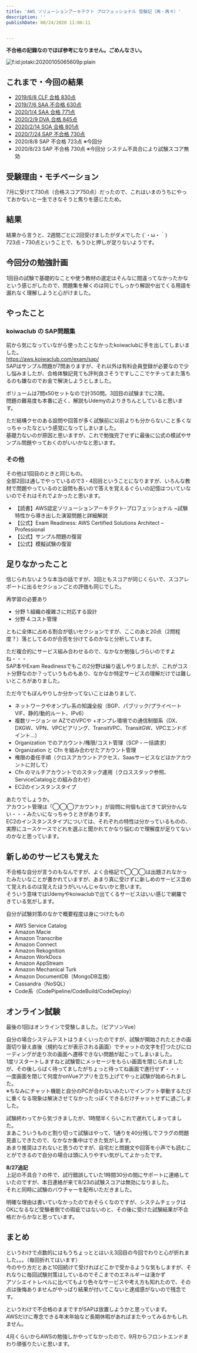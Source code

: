 ```yaml
---
title: 'AWS ソリューションアーキテクト プロフェッショナル 受験記（再・再々）'
description: ''
publishDate: 08/24/2020 11:06:11


---
```

<p><strong>不合格の記録なのでほぼ参考になりません。ごめんなさい。</strong></p>

<p><span itemscope itemtype="http://schema.org/Photograph"><img src="/images/hatena/20200105065609.png" alt="f:id:jotaki:20200105065609p:plain" title="" class="hatena-fotolife" itemprop="image"></span></p>

<h2>これまで・今回の結果</h2>

<ul>
<li><a href="https://jtk.hatenablog.com/entry/2019/06/12/223000">2019/6/8 CLF 合格 830点</a></li>
<li><a href="https://jtk.hatenablog.com/entry/2019/07/09/100106">2019/7/6 SAA 不合格 630点</a></li>
<li><a href="https://jtk.hatenablog.com/entry/2020/01/05/074534">2020/1/4 SAA 合格 771点</a></li>
<li><a href="https://jtk.hatenablog.com/entry/2020/02/09/193011">2020/2/9 DVA 合格 845点</a></li>
<li><a href="https://jtk.hatenablog.com/entry/2020/02/15/195608">2020/2/14 SOA 合格 801点</a></li>
<li><a href="https://jtk.hatenablog.com/entry/2020/07/26/093803">2020/7/24 SAP 不合格 730点</a></li>
<li>2020/8/8 SAP 不合格 723点 ※今回分</li>
<li>2020/8/23 SAP 不合格 730点 ※今回分 システム不具合により試験スコア無効</li>
</ul>


<h2>受験理由・モチベーション</h2>

<p>7月に受けて730点（合格スコア750点）だったので、これはいまのうちにやっておかないと一生できなそうと焦りを感じたため。</p>

<h2>結果</h2>

<p>結果から言うと、2週間ごとに2回受けましたがダメでした (´・ω・｀)<br />
723点・730点ということで、もうひと押しが足りないようです。</p>

<h2>今回分の勉強計画</h2>

<p>1回目の試験で基礎的なことや使う教材の選定はそんなに間違ってなかったかなという感じがしたので、問題集を解くのは同じでしっかり解説や出てくる用語を漏れなく理解しようと心がけました。</p>

<h2>やったこと</h2>

<h3>koiwaclub の SAP問題集</h3>

<p>前から気になっていながら使ったことなかったkoiwaclubに手を出してしまいました。<br />
<a href="https://aws.koiwaclub.com/exam/sap/">https://aws.koiwaclub.com/exam/sap/</a><br />
SAPはサンプル問題が7問ありますが、それ以外は有料会員登録が必要なので少し悩みましたが、合格体験記見ても評判良さそうですしここでケチってまた落ちるのも嫌なのでお金で解決しようとしました。</p>

<p>ボリュームは7問x50セットなので計350問。3回目の試験までに2周。<br />
問題の難易度も本番に近く、解説もUdemyのよりきちんとしていると思います。</p>

<p>ただ結構クセのある設問や回答が多く試験前に以前よりも分からないこと多くなっちゃったなという感覚になってしまいました。<br />
基礎力ないのが原因と思いますが、これで勉強完了せずに最後に公式の模試やサンプル問題やっておくのがいいかなと思います。</p>

<h3>その他</h3>

<p>その他は1回目のときと同じもの。<br />
全部2回は通しでやっているので3・4回目ということになりますが、いろんな教材で問題やっているのと設問も長いので答えを覚えるぐらいの記憶はついていないのでそれはそれでよかったと思います。</p>

<ul>
<li>【読書】AWS認定ソリューションアーキテクト-プロフェッショナル ~試験特性から導き出した演習問題と詳細解説</li>
<li>【公式】Exam Readiness: AWS Certified Solutions Architect – Professional</li>
<li>【公式】サンプル問題の復習</li>
<li>【公式】模擬試験の復習</li>
</ul>


<h2>足りなかったこと</h2>

<p>信じられないような本当の話ですが、3回ともスコアが同じくらいで、スコアレポートに出るセクションごとの評価も同じでした。</p>

<p>再学習の必要あり</p>

<ul>
<li>分野 1.組織の複雑さに対応する設計</li>
<li>分野 4.コスト管理</li>
</ul>


<p>ともに全体に占める割合が低いセクションですが、ここのあと20点（2問程度？）落としてるのが合否を分けてるのかなと分析しています。</p>

<p>ただ複合的にサービス組み合わせるので、なかなか勉強しづらいのですよね・・・<br />
SAP本やExam Readinessでもこの2分野は繰り返しやりましたが、これがコスト分野なのか？っていうものもあり、なかなか特定サービスの理解だけでは難しいところがありました。</p>

<p>ただ今でもぼんやりしか分かってないことはありまして、</p>

<ul>
<li>ネットワークやオンプレ系の知識全般（BGP、パブリック/プライベートVIF、静的/動的ルート、IPv6）</li>
<li>複数リージョン or AZでのVPCや +オンプレ環境での通信制御系（DX、DXGW、VPN、VPCピアリング、TransitVPC、TransitGW、VPCエンドポイント...）</li>
<li>Organization でのアカウント/権限/コスト管理（SCP・一括請求）</li>
<li>Organization と Cfn を組み合わせたアカウント管理</li>
<li>権限の委任手順（クロスアカウントアクセス、Saasサービスなどほかアカウントに対して）</li>
<li>Cfn のマルチアカウントでのスタック運用（クロススタック参照、ServiceCatalogとの組み合わせ）</li>
<li>EC2のインスタンスタイプ</li>
</ul>


<p>あたりでしょうか。<br />
アカウント管理は「◯◯◯アカウント」が設問に何個も出てきて訳分かんない・・・みたいになっちゃうときがあります。<br />
EC2のインスタンスタイプについては、それぞれの特性は分かっているものの、実際にユースケースでどれを選ぶと聞かれてかなり悩むので理解度が足りてないのかなと思っています。</p>

<h2>新しめのサービスも覚えた</h2>

<p>不合格な自分が言うのもなんですが、よく合格記で◯◯◯は出題されなかったみたいなことが書かれていますが、あまり真に受けずに新しめのサービス含めて覚えれるのは覚えたほうがいいんじゃないかと思います。<br />
そういう意味ではUdemyやkoiwaclubで出てくるサービスはいい感じで網羅できている気がします。</p>

<p>自分が試験対策のなかで概要程度は身につけたもの</p>

<ul>
<li>AWS Service Catalog</li>
<li>Amazon Macie</li>
<li>Amazon Transcribe</li>
<li>Amazon Connect</li>
<li>Amazon Rekognition</li>
<li>Amazon WorkDocs</li>
<li>Amazon AppStream</li>
<li>Amazon Mechanical Turk</li>
<li>Amazon DocumentDB（MongoDB互換）</li>
<li>Cassandra（NoSQL）</li>
<li>Code系（CodePipeline/CodeBuild/CodeDeploy）</li>
</ul>


<h2>オンライン試験</h2>

<p>最後の1回はオンラインで受験しました。（ピアソンVue）</p>

<p>自分の場合システムテストはうまくいったのですが、試験が開始されたときの画面切り替え直後（規約などが表示される画面）でチャットの文字を打つたびにローディングが走り次の画面へ遷移できない問題が起こってしまいました。<br />
1度リスタートしますねと試験管にメッセージをもらい画面を閉じられましたが、その後しらばく待ってましたがちょっと待ってね画面で進行せず・・・<br />
一度画面を閉じて何度かonVueアプリを立ち上げてやっと試験が始められました。<br />
※ちなみにチャット機能と自分のPCが合わないみたいでインプット挙動するたびに重くなる現象は解決させてなかったっぽくできるだけチャットせずに過ごしました。</p>

<p>試験終わってから気づきましたが、1時間半くらいこれで遅れてしまってました。<br />
まあこういうものと割り切って試験はやって、1通りを40分残しでフラグの問題見直しできたので、なかなか集中はできた気がします。<br />
あまり推奨はされないと思うのですが、自宅だと問題文や回答を小声でも読むことができるので自分の場合は頭に入りやすい気がしてよかったです。</p>

<p><strong>8/27追記</strong><br />
上記の不具合？の件で、試行錯誤していた1時間30分の間にサポートに連絡していたのですが、本日連絡が来て8/23の試験スコアは無効になりました。<br />
それと同時に試験のバウチャーを配布いただきました。</p>

<p>明確な理由は書いていなかったのでおそらくなのですが、システムチェックはOKになるなど受験者側での瑕疵ではないのと、その後に受けた試験結果が不合格だからかなと思っています。</p>

<h2>まとめ</h2>

<p>というわけで点数的にはもうちょっととはいえ3回目の今回でわりと心が折れました。。。（毎回折れてはいます）<br />
今のやり方だとあと10回続けて受ければどこかで受かるような気もしますが、それなりに毎回試験対策はしているのでそこまでのエネルギーは湧かず<br />
アソシエイトレベルに比べてもより色々なサービスや考え方も知れたので、その点は後悔ありませんがやっぱり結果が付いてこないと達成感がないので残念です。</p>

<p>というわけで不合格のままですがSAPは放置しようかと思っています。<br />
AWSだけに専念できる年末年始など長期休暇があればまたやってみるかもしれません。</p>

<p>4月くらいからAWSの勉強しかやってなかったので、9月からフロントエンドまわり頑張りたいと思います。</p>

